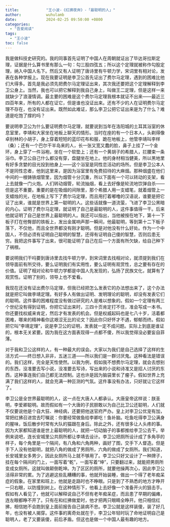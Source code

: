 ```yaml
---
title:            "王小波-《红拂夜奔》-「最聪明的人」"
author:           wuhulamb
date:             2024-02-25 09:50:00 +0800
categories:
  - "吾爱阅读"
tags:
  - "王小波"
toc: false
---
```


我是做科技史研究的。我的同事首先证明了中国人在周朝就证出了毕达哥拉斯定理，证据是什么算书里有那么一句：勾三股四弦五；所以这个定理就被称作勾股定理，纳入中国人名下。然后又有人证明了唐诗里有牛顿力学，宋词里有相对论<!--more-->，发表在各种学报上。现在我要证明是李卫公首先证出了费尔马定理，遇到的困难比他们大得多。首先是我必须先把费尔马定理证出来，其次我还要把这个定理解释到李卫公身上。当然，我也可以把它解释到我自己身上，叫做王二定理，但是这样一来就缺少了浪漫情调。最主要的困难是这个费尔马定理我根本就证不出来——最近三四百年来，所有的人都在证它，但是谁也没证出来。还有不少的人在证明费尔马定理不存在，也没有证出来。既然如此难证，那么李卫公把它证出来是为了什么？难道是吃饱了撑的吗？

要说明李卫公为什么要证明费尔马定理，就要说到当年在洛阳城的土耳其浴室的休息室里，李靖和大家坐在地板上聊天的情形。当时在座的有一个日本人，头剃得像卓别林的小胡子，身上穿着短短的蓝印花布和服，跪在地板上，他管李靖叫李样（桑）；还有一个巴尔干半岛来的人，长一张又宽又蠢的脸，鼻子上挂了一个金环，身上穿了一件浴袍，坐在一个软垫上；还有一个黄胡子的希腊人，拦腰束一条浴巾。李卫公自己什么都没有穿，盘腿坐在地上。他的身材相当健美，所以黑地里有好多贪婪的目光投到他身上——这个浴室是同性恋活动的场所。但是李卫公本人不是同性恋者，他到这里来，是因为浴室里有免费招待的大麻烟。那种烟盛在他们中间的一根铸铁烟管里，因为烟管十分沉重，所以下面有一个可以转动的支架，看上去就像一门火炮。人们转动烟管，轮流抽烟，看上去好像是轮流地饮弹自杀——但是这不重要。重要的是在吸烟的间隙里，那个希腊人用一支蜡笔，就着烟管上一支蜡烛的光，在地板上写下了费尔马定理，而且用打着嘟噜的汉语说，谁要是把它证了出来，谁就是世界上第一聪明的人。这些话就像一道流萤，飞进了李卫公黑暗的内心。证明了费尔马定理，就证明了自己是最聪明的人，这件事值得一干。后来他就证明了自己是世界上最聪明的人。我还可以指出，当他被按在地下，第十一下板子打在他臀部的铁板上，发出金属响声那一瞬间，他最聪明，等到第十二下板子落下，不仅他，而且全世界都没有刚才聪明。但是对他没有什么好处。作为一个中国人，不但必须有证明自己聪明的智慧，还得有证明自己傻的智慧，否则后患无穷。我把这件事写了出来，很可能证明了自己在后一个方面有所欠缺，给自己种下了祸根。

要说明我们干吗要到唐诗里去找牛顿力学，到宋词里去找相对论，就须提到我们在领导面前有所交待，要么证明我们有实用性，要么证明有观赏性，总之要有存在的价值。证明了相对论和牛顿力学都是中国人先发现的，弘扬了民族文化，就算有了观赏性。证明了别的，领导上也不爱看。

我现在还没有证出费尔马定理，但我已经把怎么发表它的办法想出来了，这个办法就是把它叫做李靖定理。有好多人有做出证明、发明理论的聪明，却没有发表它们的聪明。这件事的困难程度没有做过研究的人是难以想象的。假如一个定理有两三个世纪没有得到证明，你把它证出来时，三四十页肯定打不住，准会写成一本书。你还要找权威来肯定，然后才有发表的机会。但是权威起码也是七八十岁，活着都困难，哪来的精神看你这艰涩无比的论文？因此你只好怀才不遇，郁郁而终。假如把它叫“李靖定理”，说是李卫公的证明，发表就一定不成问题。实际上到底是谁证的，根本无关紧要。因为我在这方面表现得一点都不傻，所以我觉得没必要妄自菲薄。

对于我和卫公这样的人，有一种最大的误会。大家以为我们是自己选择了这样的生活方式——终日想入非非，五迷三道——所以我们是一群讨厌鬼。这种看法是错误的。我们这样，完全是天性使然。以我为例，假如我不想费尔马定理，就会去想别的东西，没准要去写小说，没准要去写诗，写出来的小说和诗准又是招人讨厌的东西，这种事连我们自己都无法控制。这也许是因为脑袋里长了瘤子。假如世界上充满了我们这样的人，就会充满一种叵测的气氛。这件事没有办法，只好就让它这样了。

李卫公是全世界最聪明的人，这一点在大唐人人都承认。大唐皇帝这样说：朕圣明，李爱卿聪明。故而假如有一个大唐的子民胆敢以为自己比卫公还聪明，人们就不仅要说他是个自大狂、神经病，还要把他送官府严办。皇上对李卫公优宠有加，常把红拂召进宫去叮嘱说：你要经常做鱼给李卿吃！鱼补脑。吃鱼吃得李卫公满身的腥味，饭后散步时常有大队的猫跟在身后。除此之外，还有很多让人头疼的事。因为大家都知道谁是世上最聪明的人，就把一切动脑子的事都推给李卫公去干。举例来说吧，连长安城里公共厕所都让李靖去设计。李卫公把厕所设计成了多角亭的样子，每个角里是一个隔间，有八角和六角两种，画好了图，交手下人督造。但是手下人没有他聪明，就把八角的做成了男厕所，六角的做成了女厕所。我们知道，长安城里女多男少，因此女厕所马上就不够用了。李卫公只好又设计了一种牌子，挂在每个隔间的门上，一面写着“乾”，一面写着“坤”，只要翻过来，就能把男厕所变成女厕所。这就叫做颠倒乾坤。为了区区的厕所，就要他操两次心，因此李卫公活得非常的累。为了逃避这些乱糟糟的事，他就开始装睡，做出一个得了老年痴呆症的假象。在家里和班上，他就是走路时也不睁眼。只是到了不熟悉的地方才睁开一只右眼，以防撞到树上。在这种情形下，他看上去好像一个准备开火的狙击手。假如有人看见了，他就可以解释说自己不但有老年痴呆症，而且患了早期的偏瘫，连左眼都睁不开了。只有在和红拂做爱时，他才把两只眼睛全睁开。他只相信红拂，相信她不会跑到皇上面前报告自己装病不忠。李卫公就是这样装傻，装了好几年，也没有被人揭穿。这件事的离奇处就在于，李卫公年轻时玩了命地证明自己是聪明人，老了又要装傻，前后矛盾。但这也是做一个中国人最有趣的地方。
